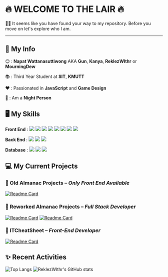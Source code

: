 # 🔥 WELCOME TO THE LAIR 🔥
👏👏 It seems like you have found your way to my repository. Before you move on let's explore who I am.
___
## 🌟 My Info
😉 : __Napat Wattanasuttiwong__ AKA __Gun__, __Kanya__, __ReklezWlthr__ or __MourningDew__

📚 : Third Year Student at __SIT__, __KMUTT__

❤️ : Passionated in __JavaScript__ and __Game Design__

🌙 : Am a __Night Person__

## 🖥️ My Skills

__Front End__ : 
![](https://img.shields.io/badge/HTML-informational?style=flat&logo=HTML5&logoColor=white&color=dd4b24)
![](https://img.shields.io/badge/CSS-informational?style=flat&logo=CSS3&logoColor=white&color=006ab0)
![](https://img.shields.io/badge/Bootstrap-informational?style=flat&logo=Bootstrap&logoColor=white&color=8512f5)
![](https://img.shields.io/badge/TailwindCSS-informational?style=flat&logo=TailwindCSS&logoColor=white&color=14b4c0)
![](https://img.shields.io/badge/JavaScript-informational?style=flat&logo=javascript&logoColor=30302e&color=e4d04b)
![](https://img.shields.io/badge/Vue-informational?style=flat&logo=vue.js&logoColor=3fad7c&color=304558)
![](https://img.shields.io/badge/React-informational?style=flat&logo=React&logoColor=white&color=00cdf2)
![](https://img.shields.io/badge/Next.js-informational?style=flat&logo=Next.js&color=1c252c)

__Back End__ : 
![](https://img.shields.io/badge/Java-informational?style=flat&logo=Java&color=de2b2e)
![](https://img.shields.io/badge/Spring_Boot-informational?style=flat&logo=SpringBoot&logoColor=white&color=66aa3b)
![](https://img.shields.io/badge/Express-informational?style=flat&logo=Express&color=30302e)

__Database__ : 
![](https://img.shields.io/badge/MySQL-informational?style=flat&logo=MySQL&logoColor=d98700&color=005c85)
![](https://img.shields.io/badge/Oracle-informational?style=flat&logo=Oracle&color=d91b1d)
![](https://img.shields.io/badge/Mongodb-informational?style=flat&logo=Mongodb&logoColor=14aa51&color=011e2c)

## 💻 My Current Projects
### 📗 Old Almanac Projects – _Only Front End Available_
[![Readme Card](https://github-readme-stats.vercel.app/api/pin/?username=reklezwlthr&repo=Almanac&theme=discord_old_blurple)](https://github.com/ReklezWlthr/Almanac)
### 📘 Reworked Almanac Projects – _Full Stack Developer_
[![Readme Card](https://github-readme-stats.vercel.app/api/pin/?username=almanac-revamp&repo=almanac_frontend&theme=discord_old_blurple)](https://github.com/Almanac-Revamp/almanac_frontend)
[![Readme Card](https://github-readme-stats.vercel.app/api/pin/?username=almanac-revamp&repo=almanac_backend&theme=discord_old_blurple)](https://github.com/Almanac-Revamp/almanac_backend)
### 📙 ITCheatSheet – _Front-End Developer_
[![Readme Card](https://github-readme-stats.vercel.app/api/pin/?username=IT-cheat-sheet&repo=itcheatsheet-front-end&theme=discord_old_blurple)](https://github.com/IT-cheat-sheet/itcheatsheet-front-end)

## ✨ Recent Activities
![Top Langs](https://github-readme-stats.vercel.app/api/top-langs/?username=reklezwlthr&exclude_repo=INT203_62130500023_groupwork_6,INT203_62130500023_groupwork_5,INT203_62130500023_groupwork_4,INT203_62130500023_groupwork_3,INT203_62130500023,INT203_62130500023_template,opsta-web,static-web,bookinfo-details,bookinfo-rating&langs_count=3&theme=discord_old_blurple)
![ReklezWlthr's GitHub stats](https://github-readme-stats.vercel.app/api?username=reklezwlthr&show_icons=true&theme=discord_old_blurple)
